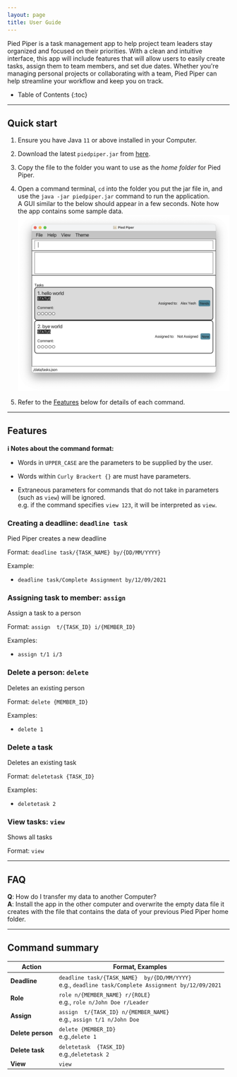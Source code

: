 ```yaml
---
layout: page
title: User Guide
---
```


Pied Piper is a task management app to help project team leaders stay organized and focused on their priorities. With a clean and intuitive interface, this app will include features that will allow users to easily create tasks, assign them to team members, and set due dates. Whether you're managing personal projects or collaborating with a team, Pied Piper can help streamline your workflow and keep you on track.

* Table of Contents
  {:toc}

--------------------------------------------------------------------------------------------------------------------

## Quick start

1. Ensure you have Java `11` or above installed in your Computer.

1. Download the latest `piedpiper.jar` from [here](https://github.com/AY2223S2-CS2103T-W15-3/tp/releases).

1. Copy the file to the folder you want to use as the _home folder_ for Pied Piper.

1. Open a command terminal, `cd` into the folder you put the jar file in, and use the `java -jar piedpiper.jar` command to run the application.<br>
   A GUI similar to the below should appear in a few seconds. Note how the app contains some sample data.<br>
   ![Ui](images/Ui.png)


1. Refer to the [Features](#features) below for details of each command.

--------------------------------------------------------------------------------------------------------------------

## Features

<div markdown="block" class="alert alert-info">

**:information_source: Notes about the command format:**<br>

* Words in `UPPER_CASE` are the parameters to be supplied by the user.<br>

* Words within `Curly Brackert {}` are must have parameters.

* Extraneous parameters for commands that do not take in parameters (such as `view`) will be ignored.<br>
  e.g. if the command specifies `view 123`, it will be interpreted as `view`.

</div>

### Creating a deadline: `deadline task`

Pied Piper creates a new deadline

Format: `deadline task/{TASK_NAME} by/{DD/MM/YYYY}`


Example:
* `deadline task/Complete Assignment by/12/09/2021`

### Assigning task to member: `assign`

Assign a task to a person

Format: `assign  t/{TASK_ID} i/{MEMBER_ID}`

Examples:
*  `assign t/1 i/3`


### Delete a person: `delete`

Deletes an existing person

Format: `delete {MEMBER_ID}`

Examples:
* `delete 1`

### Delete a task

Deletes an existing task

Format: `deletetask {TASK_ID}`

Examples:
* `deletetask 2`


### View tasks: `view`

Shows all tasks

Format: `view`

--------------------------------------------------------------------------------------------------------------------

## FAQ

**Q**: How do I transfer my data to another Computer?<br>
**A**: Install the app in the other computer and overwrite the empty data file it creates with the file that contains the data of your previous Pied Piper home folder.

--------------------------------------------------------------------------------------------------------------------

## Command summary

Action | Format, Examples
--------|------------------
**Deadline** | `deadline task/{TASK_NAME}  by/{DD/MM/YYYY}` <br> e.g., `deadline task/Complete Assignment by/12/09/2021`
**Role** | `role n/{MEMBER_NAME} r/{ROLE}` <br> e.g., `role n/John Doe r/Leader`
**Assign** | `assign  t/{TASK_ID} n/{MEMBER_NAME}`<br> e.g., `assign t/1 n/John Doe`
**Delete person** | `delete {MEMBER_ID}`<br> e.g.,`delete 1`
**Delete task** | `deletetask  {TASK_ID}`<br> e.g.,`deletetask 2`
**View** | `view`


